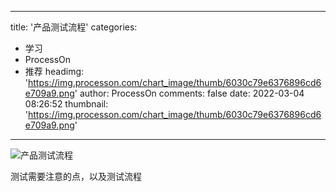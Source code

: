 
---
title: '产品测试流程'
categories: 
 - 学习
 - ProcessOn
 - 推荐
headimg: 'https://img.processon.com/chart_image/thumb/6030c79e6376896cd6e709a9.png'
author: ProcessOn
comments: false
date: 2022-03-04 08:26:52
thumbnail: 'https://img.processon.com/chart_image/thumb/6030c79e6376896cd6e709a9.png'
---

<div>   
<img class="thumb" alt="产品测试流程" src="https://img.processon.com/chart_image/thumb/6030c79e6376896cd6e709a9.png" referrerpolicy="no-referrer">
<p>测试需要注意的点，以及测试流程</p>  
</div>
            